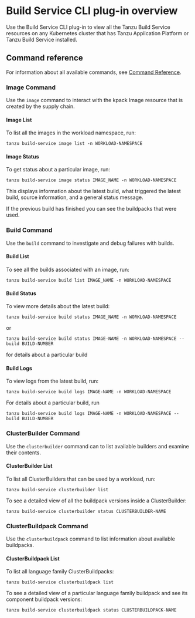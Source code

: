 # Build Service CLI plug-in overview

Use the Build Service CLI plug-in to view all the Tanzu Build Service resources on any Kubernetes cluster that has Tanzu Application Platform or Tanzu Build Service installed.

## <a id='command-reference'></a>Command reference

For information about all available commands, see [Command Reference](command-reference/tanzu_build-service.hbs.md).

### <a id='image-command'></a>Image Command

Use the `image` command to interact with the kpack Image resource that is created by the supply chain.

#### Image List

To list all the images in the workload namespace, run:

```console
tanzu build-service image list -n WORKLOAD-NAMESPACE
```

#### Image Status

To get status about a particular image, run:

```console
tanzu build-service image status IMAGE_NAME -n WORKLOAD-NAMESPACE
```

This displays information about the latest build, what triggered the latest build, source
information, and a general status message.

If the previous build has finished you can see the buildpacks that were used.

### <a id='build-command'></a>Build Command

Use the `build` command to investigate and debug failures with builds.

#### Build List

To see all the builds associated with an image, run:

```console
tanzu build-service build list IMAGE_NAME -n WORKLOAD-NAMESPACE
```

#### Build Status

To view more details about the latest build:

```console
tanzu build-service build status IMAGE_NAME -n WORKLOAD-NAMESPACE
```

or

```console
tanzu build-service build status IMAGE-NAME -n WORKLOAD-NAMESPACE --build BUILD-NUMBER
```

for details about a particular build

#### Build Logs

To view logs from the latest build, run:

```console
tanzu build-service build logs IMAGE-NAME -n WORKLOAD-NAMESPACE
```

For details about a particular build, run

```console
tanzu build-service build logs IMAGE-NAME -n WORKLOAD-NAMESPACE --build BUILD-NUMBER
```

### <a id='clusterbuilder-command'></a>ClusterBuilder Command

Use the `clusterbuilder` command can to list available builders and examine their contents.

#### ClusterBuilder List

To list all ClusterBuilders that can be used by a workload, run:

```console
tanzu build-service clusterbuilder list
```

To see a detailed view of all the buildpack versions inside a ClusterBuilder:

```console
tanzu build-service clusterbuilder status CLUSTERBUILDER-NAME
```

### <a id='clusterbuildpack-command'></a>ClusterBuildpack Command

Use the `clusterbuildpack` command to list information about available buildpacks.

#### ClusterBuildpack List

To list all language family ClusterBuildpacks:

```console
tanzu build-service clusterbuildpack list
```

To see a detailed view of a particular language family buildpack and see its component buildpack versions:

```console
tanzu build-service clusterbuildpack status CLUSTERBUILDPACK-NAME
```
